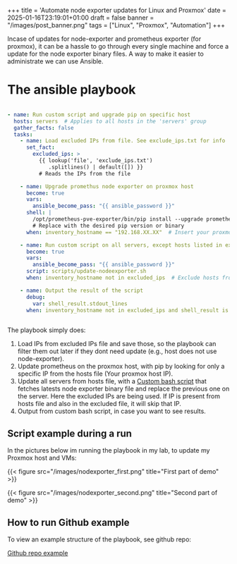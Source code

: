 +++
title = 'Automate node exporter updates for Linux and Proxmox'
date = 2025-01-16T23:19:01+01:00
draft = false
banner = "/images/post_banner.png"
tags = ["Linux", "Proxmox", "Automation"]
+++

Incase of updates for node-exporter and prometheus exporter (for proxmox), it can be a hassle to go through every single machine and force a update for the node exporter binary files.
A way to make it easier to administrate we can use Ansible.


# The ansible playbook


```yml

- name: Run custom script and upgrade pip on specific host
  hosts: servers  # Applies to all hosts in the 'servers' group
  gather_facts: false
  tasks:
    - name: Load excluded IPs from file. See exclude_ips.txt for info
      set_fact: 
        excluded_ips: >
          {{ lookup('file', 'exclude_ips.txt')
             .splitlines() | default([]) }}
          # Reads the IPs from the file

    - name: Upgrade promethus node exporter on proxmox host
      become: true
      vars:
        ansible_become_pass: "{{ ansible_password }}"
      shell: |
        /opt/prometheus-pve-exporter/bin/pip install --upgrade prometheus-pve-exporter
        # Replace with the desired pip version or binary
      when: inventory_hostname == "192.168.XX.XX"  # Insert your proxmox ip

    - name: Run custom script on all servers, except hosts listed in exclude_ips.txt
      become: true
      vars:
        ansible_become_pass: "{{ ansible_password }}"
      script: scripts/update-nodeexporter.sh
      when: inventory_hostname not in excluded_ips  # Exclude hosts from the lists

    - name: Output the result of the script
      debug:
        var: shell_result.stdout_lines
      when: inventory_hostname not in excluded_ips and shell_result is defined
      
```

The playbook simply does:

1. Load IPs from excluded IPs file and save those, so the playbook can filter them out later if they dont need update (e.g., host does not use node-exporter).
2. Update prometheus on the proxmox host, with pip by looking for only a specific IP from the hosts file (Your proxmox host IP).
3. Update all servers from hosts file, with a [Custom bash script](https://github.com/ulrik-vj/ansible-playbooks/blob/main/nodeexporter/scripts/update-nodeexporter.sh) that fetches latests node exporter binary file and replace the previous one on the server. Here the excluded IPs are being used. If IP is present from hosts file and also in the excluded file, it will skip that IP.
4. Output from custom bash script, in case you want to see results.

## Script example during a run

In the pictures below im running the playbook in my lab, to update my Proxmox host and VMs:

{{< figure src="/images/nodexporter_first.png" title="First part of demo" >}}

{{< figure src="/images/nodexporter_second.png" title="Second part of demo" >}}

## How to run Github example

To view an example structure of the playbook, see github repo:

[Github repo example](https://github.com/ulrik-vj/ansible-playbooks/tree/main/nodeexporter)

